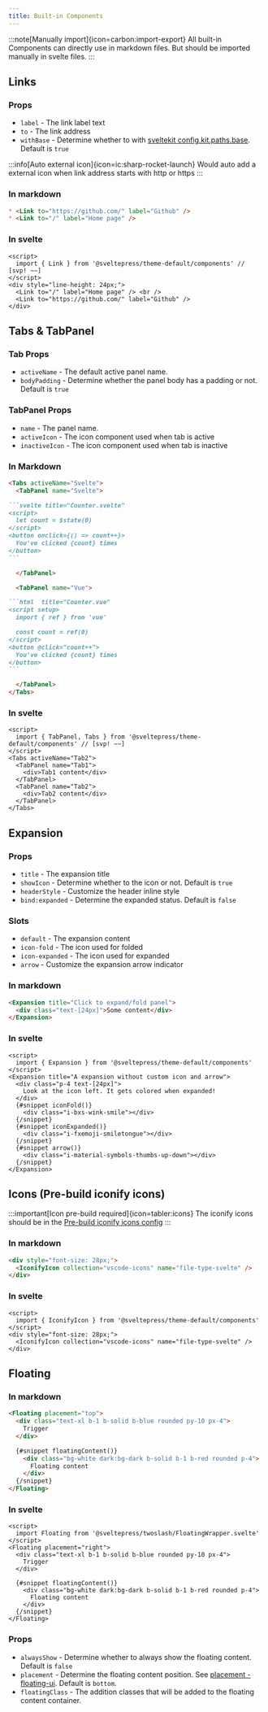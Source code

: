 ```yaml
---
title: Built-in Components
---
```


:::note[Manually import]{icon=carbon:import-export}
All built-in Components can directly use in markdown files.
But should be imported manually in svelte files.
:::

## Links

### Props

* `label` - The link label text
* `to` - The link address
* `withBase` - Determine whether to with [sveltekit config.kit.paths.base](https://kit.svelte.dev/docs/modules#$app-paths-base). Default is `true`

:::info[Auto external icon]{icon=ic:sharp-rocket-launch}
Would auto add a external icon when link address starts with http or https
:::

### In markdown

```md live
* <Link to="https://github.com/" label="Github" />
* <Link to="/" label="Home page" />
```

### In svelte

```svelte live
<script>
  import { Link } from '@sveltepress/theme-default/components' // [svp! ~~]
</script>
<div style="line-height: 24px;">
  <Link to="/" label="Home page" /> <br />
  <Link to="https://github.com/" label="Github" />
</div>
```

## Tabs & TabPanel

### Tab Props

* `activeName` - The default active panel name.
* `bodyPadding` - Determine whether the panel body has a padding or not. Default is `true`

### TabPanel Props

* `name` - The panel name.
* `activeIcon` - The icon component used when tab is active
* `inactiveIcon` - The icon component used when tab is inactive

### In Markdown

````md live
<Tabs activeName="Svelte">
  <TabPanel name="Svelte">

```svelte title="Counter.svelte"
<script>
  let count = $state(0)
</script>
<button onclick={() => count++}>
  You've clicked {count} times
</button>
```

  </TabPanel>

  <TabPanel name="Vue">

```html  title="Counter.vue"
<script setup>
  import { ref } from 'vue'

  const count = ref(0)
</script>
<button @click="count++">
  You've clicked {count} times
</button>
```

  </TabPanel>
</Tabs>
````

### In svelte

```svelte live
<script>
  import { TabPanel, Tabs } from '@sveltepress/theme-default/components' // [svp! ~~]
</script>
<Tabs activeName="Tab2">
  <TabPanel name="Tab1">
    <div>Tab1 content</div>
  </TabPanel>
  <TabPanel name="Tab2">
    <div>Tab2 content</div>
  </TabPanel>
</Tabs>
```

## Expansion

### Props

* `title` - The expansion title
* `showIcon` - Determine whether to the icon or not. Default is `true`
* `headerStyle` - Customize the header inline style
* `bind:expanded` - Determine the expanded status. Default is `false`

### Slots

* `default` - The expansion content
* `icon-fold` - The icon used for folded
* `icon-expanded` - The icon used for expanded
* `arrow` - Customize the expansion arrow indicator

### In markdown

```md live
<Expansion title="Click to expand/fold panel">
  <div class="text-[24px]">Some content</div>
</Expansion>
```
### In svelte

```svelte live
<script>
  import { Expansion } from '@sveltepress/theme-default/components'
</script>
<Expansion title="A expansion without custom icon and arrow">
  <div class="p-4 text-[24px]">
    Look at the icon left. It gets colored when expanded!
  </div>
  {#snippet iconFold()}
    <div class="i-bxs-wink-smile"></div>
  {/snippet}
  {#snippet iconExpanded()}
    <div class="i-fxemoji-smiletongue"></div>
  {/snippet}
  {#snippet arrow()}
    <div class="i-material-symbols-thumbs-up-down"></div>
  {/snippet}
</Expansion>
```

## Icons (Pre-build iconify icons)

:::important[Icon pre-build required]{icon=tabler:icons}
The iconify icons should be in the [Pre-build iconify icons config](/reference/default-theme/#preBuildIconifyIcons)
:::

### In markdown

```md live
<div style="font-size: 28px;">
  <IconifyIcon collection="vscode-icons" name="file-type-svelte" />
</div>
```

### In svelte

```svelte live
<script>
  import { IconifyIcon } from '@sveltepress/theme-default/components'
</script>
<div style="font-size: 28px;">
  <IconifyIcon collection="vscode-icons" name="file-type-svelte" />
</div>
```

## Floating

### In markdown

```md live
<Floating placement="top">
  <div class="text-xl b-1 b-solid b-blue rounded py-10 px-4">
    Trigger
  </div>

  {#snippet floatingContent()}
    <div class="bg-white dark:bg-dark b-solid b-1 b-red rounded p-4">
      Floating content
    </div>
  {/snippet}
</Floating>
```

### In svelte

```svelte live
<script>
  import Floating from '@sveltepress/twoslash/FloatingWrapper.svelte'
</script>
<Floating placement="right">
  <div class="text-xl b-1 b-solid b-blue rounded py-10 px-4">
    Trigger
  </div>

  {#snippet floatingContent()}
    <div class="bg-white dark:bg-dark b-solid b-1 b-red rounded p-4">
      Floating content
    </div>
  {/snippet}
</Floating>
```

### Props

* `alwaysShow` - Determine whether to always show the floating content. Default is `false`
* `placement` - Determine the floating content position. See [placement - floating-ui](https://floating-ui.com/docs/computePosition#placement). Default is `bottom`.
* `floatingClass` - The addition classes that will be added to the floating content container.
